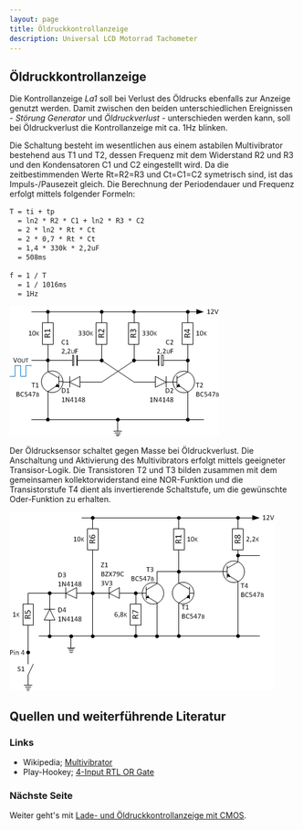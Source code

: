 ```yaml
---
layout: page
title: Öldruckkontrollanzeige
description: Universal LCD Motorrad Tachometer
---
```


## Öldruckkontrollanzeige
Die Kontrollanzeige _La1_ soll bei Verlust des Öldrucks ebenfalls zur Anzeige genutzt werden. Damit zwischen den beiden unterschiedlichen Ereignissen - _Störung Generator_ und _Öldruckverlust_ - unterschieden werden kann, soll bei Öldruckverlust die Kontrollanzeige mit ca. 1Hz blinken.

Die Schaltung besteht im wesentlichen aus einem astabilen Multivibrator bestehend aus T1 und T2, dessen Frequenz mit dem Widerstand R2 und R3 und den Kondensatoren C1 und C2 eingestellt wird. Da die zeitbestimmenden Werte Rt=R2=R3 und Ct=C1=C2 symetrisch sind, ist das Impuls-/Pausezeit gleich. Die Berechnung der Periodendauer und Frequenz erfolgt mittels folgender Formeln:

    T = ti + tp
      = ln2 * R2 * C1 + ln2 * R3 * C2
      = 2 * ln2 * Rt * Ct
      = 2 * 0,7 * Rt * Ct
      = 1,4 * 330k * 2,2uF
      = 508ms
      
    f = 1 / T
      = 1 / 1016ms
      = 1Hz
    
![Astabile Kippstufe](../images/Astabile_Kippstufe.png)

Der Öldrucksensor schaltet gegen Masse bei Öldruckverlust. Die Anschaltung und Aktivierung des Multivibrators erfolgt mittels geeigneter Transisor-Logik. Die Transistoren T2 und T3 bilden zusammen mit dem gemeinsamen kollektorwiderstand eine NOR-Funktion und die Transistorstufe T4 dient als invertierende Schaltstufe, um die gewünschte Oder-Funktion zu erhalten. 

![Oder-Schaltung](../images/Oder_Schaltung.png)

## Quellen und weiterführende Literatur

### Links
- Wikipedia; [Multivibrator](https://de.wikipedia.org/wiki/Multivibrator#Astabile_Kippstufe_mit_Transistoren)
- Play-Hookey; [4-Input RTL OR Gate](http://www.play-hookey.com/digital_experiments/rtl/rtl_or4.html)

### Nächste Seite
Weiter geht's mit [Lade- und Öldruckkontrollanzeige mit CMOS](kontrollanzeige_3.html).
